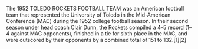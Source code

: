 The 1952 TOLEDO ROCKETS FOOTBALL TEAM was an American football team that represented the University of Toledo in the Mid-American Conference (MAC) during the 1952 college football season. In their second season under head coach Clair Dunn, the Rockets compiled a 4–5 record (1–4 against MAC opponents), finished in a tie for sixth place in the MAC, and were outscored by their opponents by a combined total of 151 to 132.[1][2]
